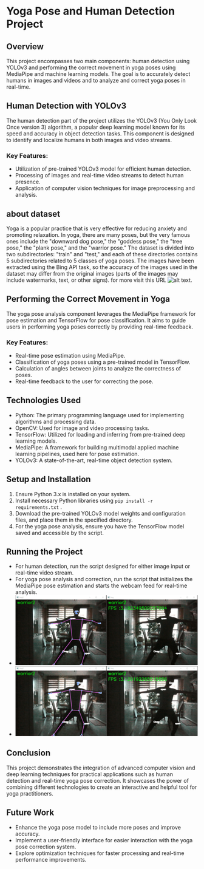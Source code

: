 # Yoga Pose and Human Detection Project

## Overview
This project encompasses two main components: human detection using YOLOv3 and performing the correct movement in yoga poses using MediaPipe and machine learning models. The goal is to accurately detect humans in images and videos and to analyze and correct yoga poses in real-time.

## Human Detection with YOLOv3
The human detection part of the project utilizes the YOLOv3 (You Only Look Once version 3) algorithm, a popular deep learning model known for its speed and accuracy in object detection tasks. This component is designed to identify and localize humans in both images and video streams.

### Key Features:
- Utilization of pre-trained YOLOv3 model for efficient human detection.
- Processing of images and real-time video streams to detect human presence.
- Application of computer vision techniques for image preprocessing and analysis.
## about dataset
Yoga is a popular practice that is very effective for reducing anxiety and promoting relaxation. In yoga, there are many poses, but the very famous ones include the "downward dog pose," the "goddess pose," the "tree pose," the "plank pose," and the "warrior pose." The dataset is divided into two subdirectories: "train" and "test," and each of these directories contains 5 subdirectories related to 5 classes of yoga poses. The images have been extracted using the Bing API task, so the accuracy of the images used in the dataset may differ from the original images (parts of the images may include watermarks, text, or other signs).
for more visit this URL ![alt text](https://www.kaggle.com/datasets/niharika41298/yoga-poses-dataset).

## Performing the Correct Movement in Yoga
The yoga pose analysis component leverages the MediaPipe framework for pose estimation and TensorFlow for pose classification. It aims to guide users in performing yoga poses correctly by providing real-time feedback.

### Key Features:
- Real-time pose estimation using MediaPipe.
- Classification of yoga poses using a pre-trained model in TensorFlow.
- Calculation of angles between joints to analyze the correctness of poses.
- Real-time feedback to the user for correcting the pose.

## Technologies Used
- Python: The primary programming language used for implementing algorithms and processing data.
- OpenCV: Used for image and video processing tasks.
- TensorFlow: Utilized for loading and inferring from pre-trained deep learning models.
- MediaPipe: A framework for building multimodal applied machine learning pipelines, used here for pose estimation.
- YOLOv3: A state-of-the-art, real-time object detection system.

## Setup and Installation
1. Ensure Python 3.x is installed on your system.
2. Install necessary Python libraries using `pip install -r requirements.txt` .
3. Download the pre-trained YOLOv3 model weights and configuration files, and place them in the specified directory.
4. For the yoga pose analysis, ensure you have the TensorFlow model saved and accessible by the script.

## Running the Project
- For human detection, run the script designed for either image input or real-time video stream.
- For yoga pose analysis and correction, run the script that initializes the MediaPipe pose estimation and starts the webcam feed for real-time analysis.
- ![alt text](https://github.com/AmirSamanMirjalili/Yoga_Pose_Detection/blob/master/result1.PNG)
- ![alt text](https://github.com/AmirSamanMirjalili/Yoga_Pose_Detection/blob/master/result2.PNG)
## Conclusion
This project demonstrates the integration of advanced computer vision and deep learning techniques for practical applications such as human detection and real-time yoga pose correction. It showcases the power of combining different technologies to create an interactive and helpful tool for yoga practitioners.

## Future Work
- Enhance the yoga pose model to include more poses and improve accuracy.
- Implement a user-friendly interface for easier interaction with the yoga pose correction system.
- Explore optimization techniques for faster processing and real-time performance improvements.
